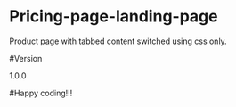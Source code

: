 # Pricing-page-landing-page
Product page with tabbed content switched using css only.

#Version

1.0.0



#Happy coding!!!